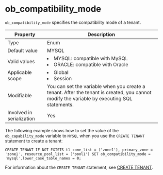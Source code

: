 # ob_compatibility_mode

`ob_compatibility_mode` specifies the compatibility mode of a tenant.

| **Property** | **Description** |
|---------|---------------------------------------------------------------------------------------------------------------------------------|
| Type | Enum |
| Default value | MYSQL |
| Valid values | <li> MYSQL: compatible with MySQL   <li> ORACLE: compatible with Oracle |
| Applicable scope | <li> Global   <li> Session |
| Modifiable | You can set the variable when you create a tenant. After the tenant is created, you cannot modify the variable by executing SQL statements. |
| Involved in serialization | Yes |

The following example shows how to set the value of the `ob_capability_mode` variable to `MYSQL` when you use the `CREATE TENANT` statement to create a tenant:

```shell
CREATE TENANT IF NOT EXISTS t1 zone_list = ('zone1'), primary_zone = 'zone1', resource_pool_list = ('pool1') SET ob_compatibility_mode = 'mysql',lower_case_table_names = 0;
```

For information about the `CREATE TENANT` statement, see [CREATE TENANT](../../4.development-reference/1.sql-syntax/1.system-tenants/8.create-tenant.md).
